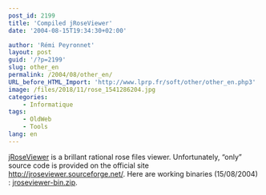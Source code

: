 ```yaml
---
post_id: 2199
title: 'Compiled jRoseViewer'
date: '2004-08-15T19:34:30+02:00'

author: 'Rémi Peyronnet'
layout: post
guid: '/?p=2199'
slug: other_en
permalink: /2004/08/other_en/
URL_before_HTML_Import: 'http://www.lprp.fr/soft/other/other_en.php3'
image: /files/2018/11/rose_1541286204.jpg
categories:
    - Informatique
tags:
    - OldWeb
    - Tools
lang: en
---
```


[jRoseViewer](http://jroseviewer.sourceforge.net/) is a brillant rational rose files viewer. Unfortunately, “only” source code is provided on the official site http://jroseviewer.sourceforge.net/. Here are working binaries (15/08/2004) : [jroseviewer-bin.zip](/files/old-web/soft/other/jroseviewer/jroseviewer-bin.zip).